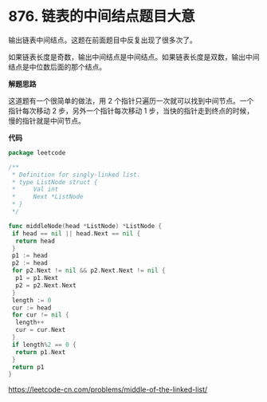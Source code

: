 # 876. 链表的中间结点**题目大意**  

输出链表中间结点。这题在前面题目中反复出现了很多次了。

如果链表长度是奇数，输出中间结点是中间结点。如果链表长度是双数，输出中间结点是中位数后面的那个结点。

**解题思路**  

这道题有一个很简单的做法，用 2 个指针只遍历一次就可以找到中间节点。一个指针每次移动 2 步，另外一个指针每次移动 1 步，当快的指针走到终点的时候，慢的指针就是中间节点。

**代码**  

```go
package leetcode

/**
 * Definition for singly-linked list.
 * type ListNode struct {
 *     Val int
 *     Next *ListNode
 * }
 */

func middleNode(head *ListNode) *ListNode {
 if head == nil || head.Next == nil {
  return head
 }
 p1 := head
 p2 := head
 for p2.Next != nil && p2.Next.Next != nil {
  p1 = p1.Next
  p2 = p2.Next.Next
 }
 length := 0
 cur := head
 for cur != nil {
  length++
  cur = cur.Next
 }
 if length%2 == 0 {
  return p1.Next
 }
 return p1
}
```

https://leetcode-cn.com/problems/middle-of-the-linked-list/